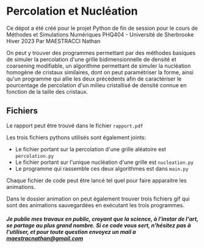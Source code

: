 # Percolation et Nucléation

Ce dépot a été créé pour le projet Python de fin de session pour le cours de Méthodes et Simulations Numériques PHQ404 - Université de Sherbrooke Hiver 2023
Par MAESTRACCI Nathan

On peut y trouver des programmes permettant par des méthodes basiques de simuler la percolation d'une grille bidimensionnelle de densité et coarsening modifiable,
un algorithme permettant de simuler la nucléation homogène de cristaux similaires, dont on peut paramétriser la forme, 
ainsi qu'un programme qui allie les deux précédents afin de caractériser le pourcentage de percolation d'un milieu cristallisé de densité connue en fonction de la taille des cristaux.

## Fichiers
Le rapport peut être trouvé dans le fichier `rapport.pdf`

Les trois fichiers pythons utilisés sont également joints:
* Le fichier portant sur la percolation d'une grille aléatoire est `percolation.py`
* Le fichier portant sur l'unique nucléation d'une grille est `nucleation.py`
* Le programme qui rassemble ces deux algorithmes est dans `main.py` 

Chaque fichier de code peut être lancé tel quel pour faire apparaitre les animations.

Dans le dossier animation on peut également trouver trois fichiers gif qui sont des animations sauvegardées en exécutant les trois programmes.

##### Je publie mes travaux en public, croyant que la science, à l'instar de l'art, se partage au plus grand nombre. Si ce code vous sert, n'hésitez pas à l'utiliser, et pour toute question envoyez un mail a maestracnathan@gmail.com
